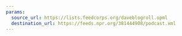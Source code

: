 ```yaml
---
params:
  source_url: https://lists.feedcorps.org/daveblogroll.opml
  destination_url: https://feeds.npr.org/381444908/podcast.xml
---
```

